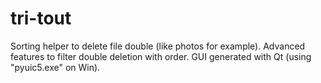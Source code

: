 # tri-tout
Sorting helper to delete file double (like photos for example). Advanced features to filter double deletion with order.
GUI generated with Qt (using "pyuic5.exe" on Win).
